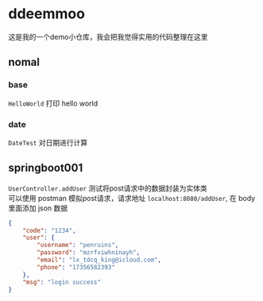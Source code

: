 # ddeemmoo
这是我的一个demo小仓库，我会把我觉得实用的代码整理在这里

## nomal
### base
`HelloWorld` 打印 hello world

### date
`DateTest` 对日期进行计算




## springboot001
`UserController.addUser` 测试将post请求中的数据封装为实体类<br>
可以使用 postman 模拟post请求，请求地址 `localhost:8080/addUser`, 在 body里面添加 json 数据
```json
{
	"code": "1234",
	"user": {
		"username": "penruins",
		"password": "mzrfviwhninayh",
		"email": "lx_tdcq_king@icloud.com",
		"phone": "17356582393"
	},
	"msg": "login success"
}
```